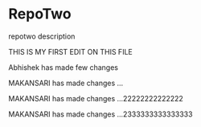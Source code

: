 # RepoTwo
repotwo description 

THIS IS MY FIRST EDIT ON THIS FILE

Abhishek has made few changes

MAKANSARI has made changes ...

MAKANSARI has made changes ...22222222222222

MAKANSARI has made changes ...2333333333333333
